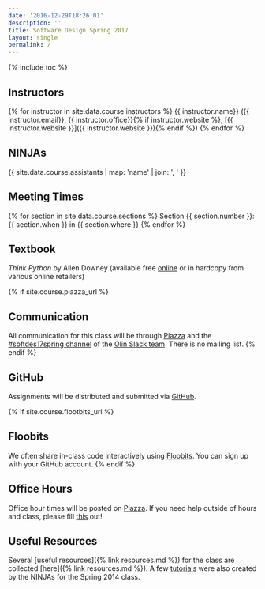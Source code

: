 ```yaml
---
date: '2016-12-29T18:26:01'
description: ''
title: Software Design Spring 2017
layout: single
permalink: /
---
```


{% include toc %}

## Instructors

{% for instructor in site.data.course.instructors %}
{{ instructor.name}} ({{ instructor.email}}, {{ instructor.office}}{% if instructor.website %}, [{{ instructor.website }}]({{ instructor.website }}){% endif %})
{% endfor %}


## NINJAs

{{ site.data.course.assistants | map: 'name' | join: ', ' }}


## Meeting Times

{% for section in site.data.course.sections %}
Section {{ section.number }}: {{ section.when }} in {{ section.where }}
{% endfor %}


## Textbook

_Think Python_ by Allen Downey (available free
[online](http://greenteapress.com/wp/think-python-2e/) or in hardcopy from
various online retailers)


{% if site.course.piazza_url %}
## Communication

All communication for this class will be through [Piazza]({{site.course.piazza_url}})
and the [#softdes17spring channel](https://olin.slack.com/messages/softdes17spring/) of the
[Olin Slack team](https://olin.slack.edu).
There is no mailing list.
{% endif %}


## GitHub

Assignments will be distributed and submitted via
[GitHub](https://github.com/{{site.course.github_owner}}).


{% if site.course.flootbits_url %}
## Floobits

We often share in-class code interactively using
[Floobits]({{site.course.flootbits_url}}). You can sign up with your GitHub
account.
{% endif %}


## Office Hours

Office hour times will be posted on
[Piazza](({{site.course.piazza_url}})/staff). If you need help
outside of hours and class, please fill [this](http://tinyurl.com/softdeshelp)
out!



## Useful Resources

Several [useful resources\]({% link resources.md %}) for the class are collected
[here\]({% link resources.md %}). A few
[tutorials](https://drive.google.com/folderview?id=0B6xCjnZeUlbMY3M5Y3N3aU9scGM&usp=sharing)
were also created by the NINJAs for the Spring 2014 class.[
](https://drive.google.com/folderview?id=0B6xCjnZeUlbMY3M5Y3N3aU9scGM&usp=sharing)
